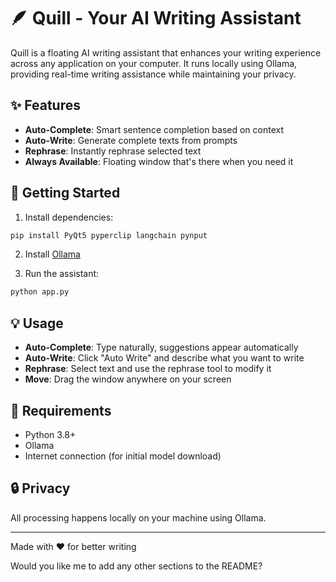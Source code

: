 # 🪶 Quill - Your AI Writing Assistant

Quill is a floating AI writing assistant that enhances your writing experience across any application on your computer. It runs locally using Ollama, providing real-time writing assistance while maintaining your privacy.

## ✨ Features

- **Auto-Complete**: Smart sentence completion based on context
- **Auto-Write**: Generate complete texts from prompts
- **Rephrase**: Instantly rephrase selected text
- **Always Available**: Floating window that's there when you need it

## 🚀 Getting Started

1. Install dependencies:
```bash
pip install PyQt5 pyperclip langchain pynput
```

2. Install [Ollama](https://ollama.ai/)

3. Run the assistant:
```bash
python app.py
```

## 💡 Usage

- **Auto-Complete**: Type naturally, suggestions appear automatically
- **Auto-Write**: Click "Auto Write" and describe what you want to write
- **Rephrase**: Select text and use the rephrase tool to modify it
- **Move**: Drag the window anywhere on your screen

## 🔧 Requirements

- Python 3.8+
- Ollama
- Internet connection (for initial model download)

## 🔒 Privacy

All processing happens locally on your machine using Ollama.

---
Made with ❤️ for better writing

Would you like me to add any other sections to the README?
